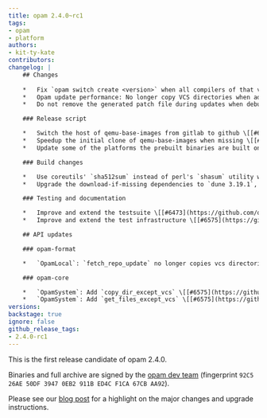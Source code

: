 ```yaml
---
title: opam 2.4.0~rc1
tags:
- opam
- platform
authors:
- kit-ty-kate
contributors:
changelog: |
    ## Changes
    
    *   Fix `opam switch create <version>` when all compilers of that version are flagged with `avoid-version` \[[#6571](https://github.com/ocaml/opam/pull/6571) [@rjbou](https://github.com/rjbou) - fix [#6563](https://github.com/ocaml/opam/issues/6563)\]
    *   Opam update performance: No longer copy VCS directories when adding or updating local non-VCS repositories \[[#6575](https://github.com/ocaml/opam/pull/6575) [@kit-ty-kate](https://github.com/kit-ty-kate) - fix [#6560](https://github.com/ocaml/opam/issues/6560)\]
    *   Do not remove the generated patch file during updates when debug-mode is on \[[#6575](https://github.com/ocaml/opam/pull/6575) [@kit-ty-kate](https://github.com/kit-ty-kate)\]

    ### Release script

    *   Switch the host of qemu-base-images from gitlab to github \[[#6510](https://github.com/ocaml/opam/pull/6510) [@kit-ty-kate](https://github.com/kit-ty-kate)\]
    *   Speedup the initial clone of qemu-base-images when missing \[[#6510](https://github.com/ocaml/opam/pull/6510) [@kit-ty-kate](https://github.com/kit-ty-kate)\]
    *   Update some of the platforms the prebuilt binaries are built on to Alpine 2.21, FreeBSD 14.3, OpenBSD 7.7 and NetBSD 10.1 \[[#6510](https://github.com/ocaml/opam/pull/6510) [@kit-ty-kate](https://github.com/kit-ty-kate)\]

    ### Build changes

    *   Use coreutils' `sha512sum` instead of perl's `shasum` utility when using `./configure --with-cygwin-setup` \[[#6566](https://github.com/ocaml/opam/pull/6566) [@kit-ty-kate](https://github.com/kit-ty-kate) - fix [#6557](https://github.com/ocaml/opam/issues/6557)\]
    *   Upgrade the download-if-missing dependencies to `dune 3.19.1`, `opam-file-format 2.2.0`, `spdx_licenses 1.4.0` and `patch 3.0.0` \[[#6580](https://github.com/ocaml/opam/pull/6580) [@kit-ty-kate](https://github.com/kit-ty-kate)\]

    ### Testing and documentation

    *   Improve and extend the testsuite \[[#6473](https://github.com/ocaml/opam/pull/6473) [#6571](https://github.com/ocaml/opam/pull/6571) [@rjbou](https://github.com/rjbou) [@kit-ty-kate](https://github.com/kit-ty-kate)\]
    *   Improve and extend the test infrastructure \[[#6575](https://github.com/ocaml/opam/pull/6575) [@kit-ty-kate](https://github.com/kit-ty-kate)\]

    ## API updates

    ### opam-format

    *   `OpamLocal`: `fetch_repo_update` no longer copies vcs directories \[[#6575](https://github.com/ocaml/opam/pull/6575) [@kit-ty-kate](https://github.com/kit-ty-kate)\]

    ### opam-core

    *   `OpamSystem`: Add `copy_dir_except_vcs` \[[#6575](https://github.com/ocaml/opam/pull/6575) [@kit-ty-kate](https://github.com/kit-ty-kate)\]
    *   `OpamSystem`: Add `get_files_except_vcs` \[[#6575](https://github.com/ocaml/opam/pull/6575) [@kit-ty-kate](https://github.com/kit-ty-kate)\]
versions:
backstage: true
ignore: false
github_release_tags:
- 2.4.0-rc1
---
```


This is the first release candidate of opam 2.4.0.

Binaries and full archive are signed by the [opam dev team](https://opam.ocaml.org/opam-dev-pubkey.pgp) (fingerprint `92C5 26AE 50DF 3947 0EB2 911B ED4C F1CA 67CB AA92`).

Please see our [blog post](https://opam.ocaml.org/blog/opam-2-4-0-rc1) for a highlight on the major changes and upgrade instructions.
